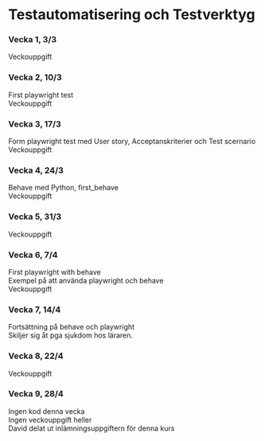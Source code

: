 # Testautomatisering och Testverktyg

### Vecka 1, 3/3
Veckouppgift  

### Vecka 2, 10/3
First playwright test  
Veckouppgift  

### Vecka 3, 17/3
Form playwright test med User story, Acceptanskriterier och Test scernario  
Veckouppgift  

### Vecka 4, 24/3
Behave med Python, first_behave  
Veckouppgift  

### Vecka 5, 31/3
Veckouppgift  

### Vecka 6, 7/4
First playwright with behave  
Exempel på att använda playwright och behave  
Veckouppgift  

### Vecka 7, 14/4
Fortsättning på behave och playwright  
Skiljer sig åt pga sjukdom hos läraren.  

### Vecka 8, 22/4
Veckouppgift  

### Vecka 9, 28/4
Ingen kod denna vecka  
Ingen veckouppgift heller  
David delat ut inlämningsuppgiftern för denna kurs  
 
